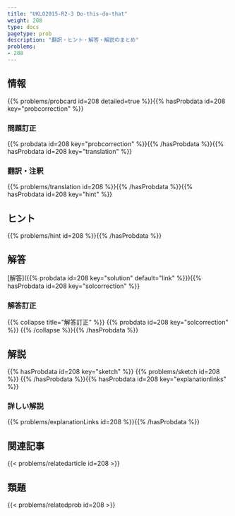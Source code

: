 ```yaml
---
title: "UKLO2015-R2-3 Do-this-do-that"
weight: 208
type: docs
pagetype: prob
description: "翻訳・ヒント・解答・解説のまとめ"
problems: 
- 208
---
```


## 情報

{{% problems/probcard id=208 detailed=true %}}{{% hasProbdata id=208 key="probcorrection" %}}

### 問題訂正

{{% probdata id=208 key="probcorrection" %}}{{% /hasProbdata %}}{{% hasProbdata id=208 key="translation" %}}

### 翻訳・注釈

{{% problems/translation id=208 %}}{{% /hasProbdata %}}{{% hasProbdata id=208 key="hint" %}}

## ヒント

{{% problems/hint id=208 %}}{{% /hasProbdata %}}

## 解答

[解答]({{% probdata id=208 key="solution" default="link" %}}){{% hasProbdata id=208 key="solcorrection" %}}

### 解答訂正

{{% collapse title="解答訂正" %}}
{{% probdata id=208 key="solcorrection" %}}
{{% /collapse %}}{{% /hasProbdata %}}

## 解説

{{% hasProbdata id=208 key="sketch" %}}
{{% problems/sketch id=208 %}}
{{% /hasProbdata %}}{{% hasProbdata id=208 key="explanationlinks" %}}

### 詳しい解説

{{% problems/explanationLinks id=208 %}}{{% /hasProbdata %}}

## 関連記事

{{< problems/relatedarticle id=208 >}}

## 類題

{{< problems/relatedprob id=208 >}}

